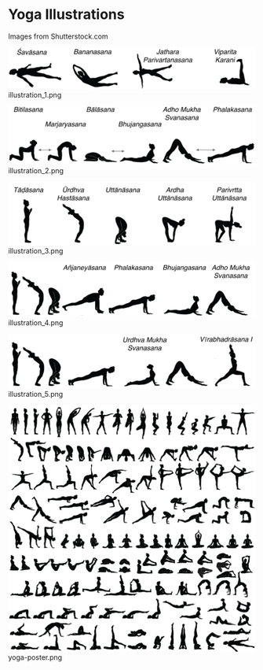 # Yoga Illustrations
 
Images from Shutterstock.com
 
![](illustration_1.png)   
illustration_1.png   
    
![](illustration_2.png)   
illustration_2.png   
    
![](illustration_3.png)   
illustration_3.png   
    
![](illustration_4.png)   
illustration_4.png   
    
![](illustration_5.png)   
illustration_5.png   
    
![](yoga-poster.png)   
yoga-poster.png   
    
